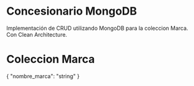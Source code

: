 # Concesionario MongoDB

Implementación de CRUD utilizando MongoDB para la coleccion Marca. Con Clean Architecture.

# Coleccion Marca

{
  "nombre_marca": "string"
}
